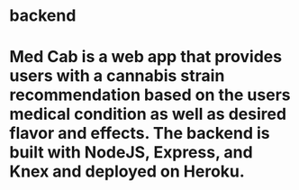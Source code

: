 # backend
# Med Cab is a web app that provides users with a cannabis strain recommendation based on the users medical condition as well as desired flavor and effects. The backend is built with NodeJS, Express, and Knex and deployed on Heroku.
